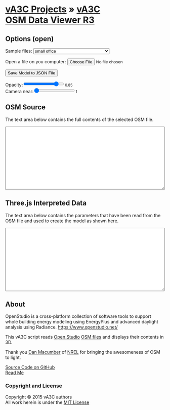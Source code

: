 [vA3C Projects]( ../../index.html ) &raquo;
[vA3C<br>OSM Data Viewer R3]( osm-data-viewer-hackette.html "Hi, Dan!" )
===
<span id=msg1 ></span>
## Options (open)

Sample files:
<select id=selFile onchange=loadFile(); >
	<option>Hotel Large STD2010 San Francisco</option>
	<option>Hotel Large STD2013 San Francisco</option>
	<option>medium office</option>
	<option>secondary school</option>
	<option>small hotel doe</option>
	<option selected>small office</option>
	<option>small office pre 1980</option>
</select>

Open a file on you computer:
<input type=file id=inpFile onchange=ifr.contentWindow.readFile(); /> 

<button onclick=ifr.contentWindow.saveFile(); >Save Model to JSON File</button>

Opacity:<input type=range id=inpOpacity min=0.05 max=1.0 step=0.05 value=0.85 onmousemove=updateOpacity(); /><small id=opac >0.85</small>  
Camera near:<input type=range id=inpCameraNear min=1 max=100 step=1 value=1.0 onmousemove=updateCameraCutOff(); /><small id=near >1</small>


## OSM Source
The text area below contains the full contents of the selected OSM file.
<textarea id=txtArea1 style=font-size:9pt;height:200px;width:100%; ></textarea>

## Three.js Interpreted Data
The text area below contains the parameters that have been read from the OSM file and used to create the model as shown here.
<textarea id=txtArea2 style=font-size:9pt;height:200px;width:100%; ></textarea>

## About
OpenStudio is a cross-platform collection of software tools to support whole building energy modeling using EnergyPlus and advanced daylight analysis using Radiance. 
<https://www.openstudio.net/>

This vA3C script reads [Open Studio]( https://github.com/NREL/OpenStudio ) [OSM files]( https://github.com/NREL/OpenStudio-Prototype-Buildings/ ) and displays their contents in 3D.

Thank you [Dan Macumber]( http://www.nrel.gov/buildings/commercial_staff.html#macumber ) of [NREL]( http://www.nrel.gov/ ) for bringing the awesomeness of OSM to light.

[Source Code on GitHub]( https://github.com/va3c/projects/tree/gh-pages/osm-data-viewer )  
[Read Me]( #../readme.md# )

### Copyright and License
Copyright &copy; 2015 vA3C authors  
All work herein is under the [MIT License]( http://opensource.org/licenses/MIT )



